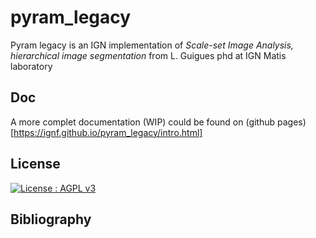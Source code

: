 # pyram_legacy

Pyram legacy is an IGN implementation of *Scale-set Image Analysis, hierarchical image segmentation* from L. Guigues phd at IGN Matis laboratory 

## Doc
A more complet documentation (WIP) could be found on (github pages)[https://ignf.github.io/pyram_legacy/intro.html]

## License
[![License : AGPL v3](https://img.shields.io/badge/license-AGPL3-blue.svg)](https://github.com/IGNF/pyram_legacy/blob/master/LICENSE)

## Bibliography
